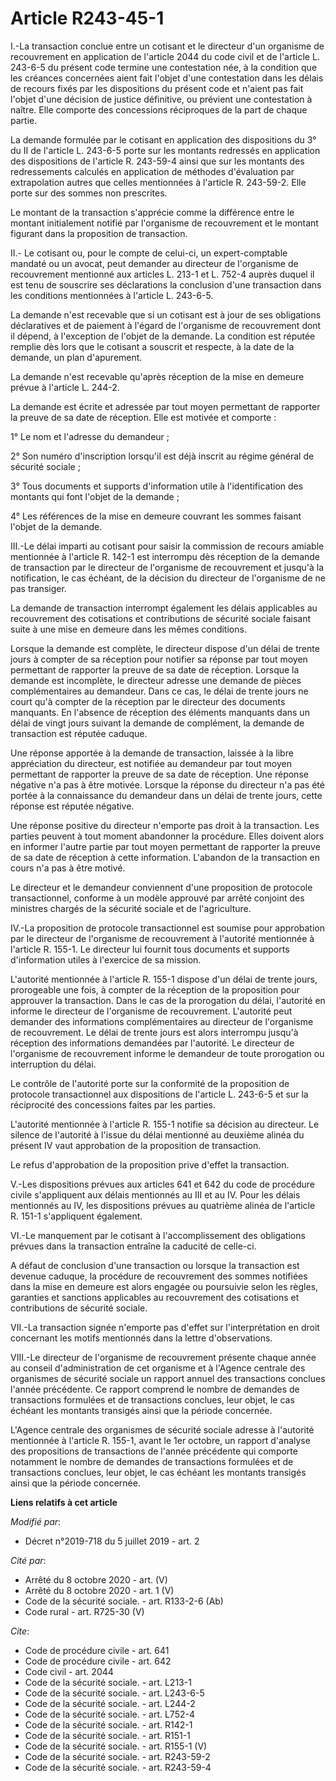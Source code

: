 # Article R243-45-1

I.-La transaction conclue entre un cotisant et le directeur d'un organisme de recouvrement en application de l'article 2044
du code civil et de l'article L. 243-6-5 du présent code termine une contestation née, à la condition que les créances
concernées aient fait l'objet d'une contestation dans les délais de recours fixés par les dispositions du présent code et
n'aient pas fait l'objet d'une décision de justice définitive, ou prévient une contestation à naître. Elle comporte des
concessions réciproques de la part de chaque partie.

La demande formulée par le cotisant en application des dispositions du 3° du II de l'article L. 243-6-5 porte sur les
montants redressés en application des dispositions de l'article R. 243-59-4 ainsi que sur les montants des redressements
calculés en application de méthodes d'évaluation par extrapolation autres que celles mentionnées à l'article R. 243-59-2.
Elle porte sur des sommes non prescrites.

Le montant de la transaction s'apprécie comme la différence entre le montant initialement notifié par l'organisme de
recouvrement et le montant figurant dans la proposition de transaction.

II.- Le cotisant ou, pour le compte de celui-ci, un expert-comptable mandaté ou un avocat, peut demander au directeur de
l'organisme de recouvrement mentionné aux articles L. 213-1 et L. 752-4 auprès duquel il est tenu de souscrire ses
déclarations la conclusion d'une transaction dans les conditions mentionnées à l'article L. 243-6-5.

La demande n'est recevable que si un cotisant est à jour de ses obligations déclaratives et de paiement à l'égard de
l'organisme de recouvrement dont il dépend, à l'exception de l'objet de la demande. La condition est réputée remplie dès lors
que le cotisant a souscrit et respecte, à la date de la demande, un plan d'apurement.

La demande n'est recevable qu'après réception de la mise en demeure prévue à l'article L. 244-2.

La demande est écrite et adressée par tout moyen permettant de rapporter la preuve de sa date de réception. Elle est motivée
et comporte :

1° Le nom et l'adresse du demandeur ;

2° Son numéro d'inscription lorsqu'il est déjà inscrit au régime général de sécurité sociale ;

3° Tous documents et supports d'information utile à l'identification des montants qui font l'objet de la demande ;

4° Les références de la mise en demeure couvrant les sommes faisant l'objet de la demande.

III.-Le délai imparti au cotisant pour saisir la commission de recours amiable mentionnée à l'article R. 142-1 est interrompu
dès réception de la demande de transaction par le directeur de l'organisme de recouvrement et jusqu'à la notification, le cas
échéant, de la décision du directeur de l'organisme de ne pas transiger.

La demande de transaction interrompt également les délais applicables au recouvrement des cotisations et contributions de
sécurité sociale faisant suite à une mise en demeure dans les mêmes conditions.

Lorsque la demande est complète, le directeur dispose d'un délai de trente jours à compter de sa réception pour notifier sa
réponse par tout moyen permettant de rapporter la preuve de sa date de réception. Lorsque la demande est incomplète, le
directeur adresse une demande de pièces complémentaires au demandeur. Dans ce cas, le délai de trente jours ne court qu'à
compter de la réception par le directeur des documents manquants. En l'absence de réception des éléments manquants dans un
délai de vingt jours suivant la demande de complément, la demande de transaction est réputée caduque.

Une réponse apportée à la demande de transaction, laissée à la libre appréciation du directeur, est notifiée au demandeur par
tout moyen permettant de rapporter la preuve de sa date de réception. Une réponse négative n'a pas à être motivée. Lorsque la
réponse du directeur n'a pas été portée à la connaissance du demandeur dans un délai de trente jours, cette réponse est
réputée négative.

Une réponse positive du directeur n'emporte pas droit à la transaction. Les parties peuvent à tout moment abandonner la
procédure. Elles doivent alors en informer l'autre partie par tout moyen permettant de rapporter la preuve de sa date de
réception à cette information. L'abandon de la transaction en cours n'a pas à être motivé.

Le directeur et le demandeur conviennent d'une proposition de protocole transactionnel, conforme à un modèle approuvé par
arrêté conjoint des ministres chargés de la sécurité sociale et de l'agriculture.

IV.-La proposition de protocole transactionnel est soumise pour approbation par le directeur de l'organisme de recouvrement à
l'autorité mentionnée à l'article R. 155-1. Le directeur lui fournit tous documents et supports d'information utiles à
l'exercice de sa mission.

L'autorité mentionnée à l'article R. 155-1 dispose d'un délai de trente jours, prorogeable une fois, à compter de la
réception de la proposition pour approuver la transaction. Dans le cas de la prorogation du délai, l'autorité en informe le
directeur de l'organisme de recouvrement. L'autorité peut demander des informations complémentaires au directeur de
l'organisme de recouvrement. Le délai de trente jours est alors interrompu jusqu'à réception des informations demandées par
l'autorité. Le directeur de l'organisme de recouvrement informe le demandeur de toute prorogation ou interruption du délai.

Le contrôle de l'autorité porte sur la conformité de la proposition de protocole transactionnel aux dispositions de l'article
L. 243-6-5 et sur la réciprocité des concessions faites par les parties.

L'autorité mentionnée à l'article R. 155-1 notifie sa décision au directeur. Le silence de l'autorité à l'issue du délai
mentionné au deuxième alinéa du présent IV vaut approbation de la proposition de transaction.

Le refus d'approbation de la proposition prive d'effet la transaction.

V.-Les dispositions prévues aux articles 641 et 642 du code de procédure civile s'appliquent aux délais mentionnés au III et
au IV. Pour les délais mentionnés au IV, les dispositions prévues au quatrième alinéa de l'article R. 151-1 s'appliquent
également.

VI.-Le manquement par le cotisant à l'accomplissement des obligations prévues dans la transaction entraîne la caducité de
celle-ci.

A défaut de conclusion d'une transaction ou lorsque la transaction est devenue caduque, la procédure de recouvrement des
sommes notifiées dans la mise en demeure est alors engagée ou poursuivie selon les règles, garanties et sanctions applicables
au recouvrement des cotisations et contributions de sécurité sociale.

VII.-La transaction signée n'emporte pas d'effet sur l'interprétation en droit concernant les motifs mentionnés dans la
lettre d'observations.

VIII.-Le directeur de l'organisme de recouvrement présente chaque année au conseil d'administration de cet organisme et à
l'Agence centrale des organismes de sécurité sociale un rapport annuel des transactions conclues l'année précédente. Ce
rapport comprend le nombre de demandes de transactions formulées et de transactions conclues, leur objet, le cas échéant les
montants transigés ainsi que la période concernée.

L'Agence centrale des organismes de sécurité sociale adresse à l'autorité mentionnée à l'article R. 155-1, avant le 1er
octobre, un rapport d'analyse des propositions de transactions de l'année précédente qui comporte notamment le nombre de
demandes de transactions formulées et de transactions conclues, leur objet, le cas échéant les montants transigés ainsi que
la période concernée.

**Liens relatifs à cet article**

_Modifié par_:

  - Décret n°2019-718 du 5 juillet 2019 - art. 2

_Cité par_:

  - Arrêté du 8 octobre 2020 - art. (V)
  - Arrêté du 8 octobre 2020 - art. 1 (V)
  - Code de la sécurité sociale. - art. R133-2-6 (Ab)
  - Code rural - art. R725-30 (V)

_Cite_:

  - Code de procédure civile - art. 641
  - Code de procédure civile - art. 642
  - Code civil - art. 2044
  - Code de la sécurité sociale. - art. L213-1
  - Code de la sécurité sociale. - art. L243-6-5
  - Code de la sécurité sociale. - art. L244-2
  - Code de la sécurité sociale. - art. L752-4
  - Code de la sécurité sociale. - art. R142-1
  - Code de la sécurité sociale. - art. R151-1
  - Code de la sécurité sociale. - art. R155-1 (V)
  - Code de la sécurité sociale. - art. R243-59-2
  - Code de la sécurité sociale. - art. R243-59-4
